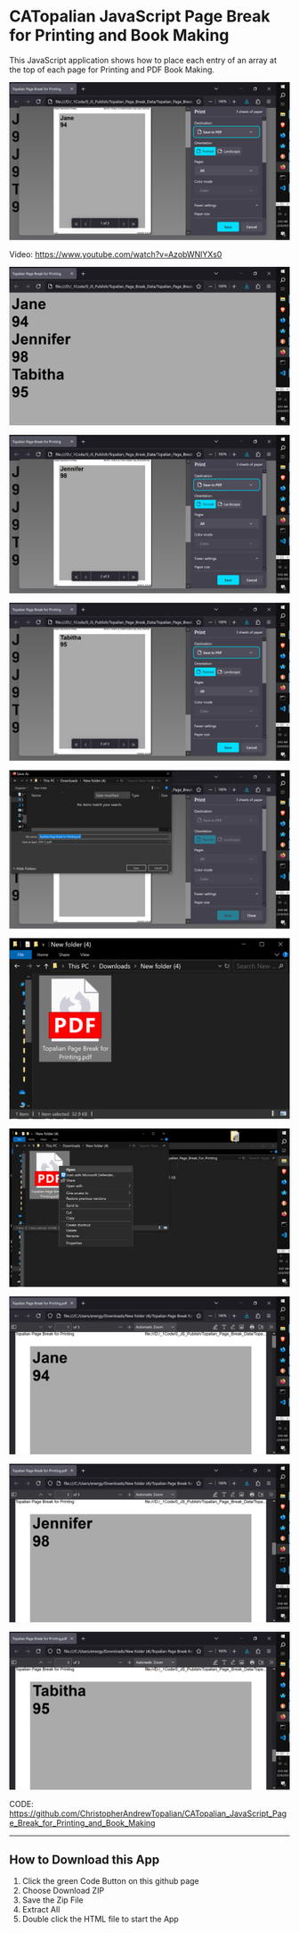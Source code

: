 # CATopalian JavaScript Page Break for Printing and Book Making
This JavaScript application shows how to place each entry of an array at the top of each page for Printing and PDF Book Making.

![screenshot001](src/media/textures/screenshots/002.PNG)

Video: https://www.youtube.com/watch?v=AzobWNlYXs0

![screenshot002](src/media/textures/screenshots/001.PNG)

![screenshot003](src/media/textures/screenshots/003.PNG)

![screenshot004](src/media/textures/screenshots/004.PNG)

![screenshot005](src/media/textures/screenshots/005.PNG)

![screenshot006](src/media/textures/screenshots/006.PNG)

![screenshot007](src/media/textures/screenshots/007.PNG)

![screenshot008](src/media/textures/screenshots/008.PNG)

![screenshot009](src/media/textures/screenshots/009.PNG)

![screenshot010](src/media/textures/screenshots/010.PNG)

CODE: https://github.com/ChristopherAndrewTopalian/CATopalian_JavaScript_Page_Break_for_Printing_and_Book_Making

---

## How to Download this App
1. Click the green Code Button on this github page
2. Choose Download ZIP
3. Save the Zip File
4. Extract All
5. Double click the HTML file to start the App
